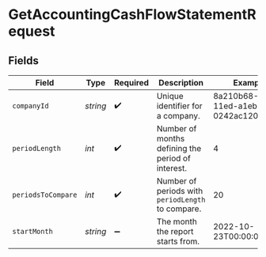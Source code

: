 # GetAccountingCashFlowStatementRequest


## Fields

| Field                                             | Type                                              | Required                                          | Description                                       | Example                                           |
| ------------------------------------------------- | ------------------------------------------------- | ------------------------------------------------- | ------------------------------------------------- | ------------------------------------------------- |
| `companyId`                                       | *string*                                          | :heavy_check_mark:                                | Unique identifier for a company.                  | 8a210b68-6988-11ed-a1eb-0242ac120002              |
| `periodLength`                                    | *int*                                             | :heavy_check_mark:                                | Number of months defining the period of interest. | 4                                                 |
| `periodsToCompare`                                | *int*                                             | :heavy_check_mark:                                | Number of periods with `periodLength` to compare. | 20                                                |
| `startMonth`                                      | *string*                                          | :heavy_minus_sign:                                | The month the report starts from.                 | 2022-10-23T00:00:00.000Z                          |